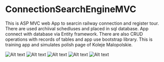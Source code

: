 # ConnectionSearchEngineMVC

This is ASP MVC web App to searcin railway connection and register tour. 
There are used archiival schedluses and placed in sql database. 
App connect with database via Entity framework. There are also CRUD operations with records of tables and app use bootstrap library.
This is training app and simulates polish page of Koleje Malopolskie.

![Alt text](https://user-images.githubusercontent.com/50677884/97220480-d5efe200-17cb-11eb-9fbf-6f221be50f45.jpg)
![Alt text](https://user-images.githubusercontent.com/50677884/97220484-d7b9a580-17cb-11eb-83df-2d472026c473.jpg)
![Alt text](https://user-images.githubusercontent.com/50677884/97220492-d9836900-17cb-11eb-8d63-b70150a0a975.jpg)
![Alt text](https://user-images.githubusercontent.com/50677884/97220495-db4d2c80-17cb-11eb-8f12-d004287fbdea.jpg)
![Alt text](https://user-images.githubusercontent.com/50677884/97220503-dd16f000-17cb-11eb-8441-8465c6c04556.jpg)

